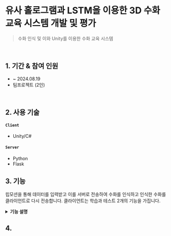 # 유사 홀로그램과 LSTM을 이용한 3D 수화 교육 시스템 개발 및 평가
> 수화 인식 및 이와 Unity를 이용한 수화 교육 시스템

</br>

## 1. 기간 & 참여 인원
-  ~ 2024.08.19
- 팀프로젝트 (2인)

</br>

## 2. 사용 기술
#### `Client`
- Unity/C#

#### `Server`
- Python
- Flask

## 3. 기능
립모션을 통해 데이터를 입력받고 이를 서버로 전송하여 수화를 인식하고 인식한 수화를 클라이언트로 다시 전송합니다.
클라이언트는 학습과 테스트 2개의 기능을 가집니다.

<details>
<summary><b>기능 설명</b></summary>
<div markdown="1">
  
### 3.1 흐름도
![tmp6FC7](https://github.com/user-attachments/assets/77c7e7b6-8962-4db0-ba71-a41097e5a109)

</div>
</details>

## 4.
